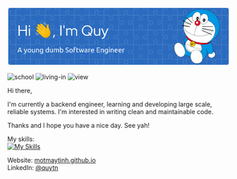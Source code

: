 ![Header](./github-header-image.png)

![school](https://badgen.net/badge/school/HCMUT/blue?icon=)
![living-in](https://badgen.net/badge/living-in/Vietnam/green?icon=)
![view](https://komarev.com/ghpvc/?username=motmaytinh&color=blueviolet)

Hi there,

I'm currently a backend engineer, learning and developing large scale, reliable systems. I'm interested in writing clean and maintainable code.

Thanks and I hope you have a nice day. See yah!


My skills:  
[![My Skills](https://skillicons.dev/icons?i=java,kotlin,python,bash,css,html,docker,firebase,heroku,github,gitlab,linux,raspberrypi,idea,vscode,androidstudio,flask,spring,maven,express,mongodb,postman)](https://skillicons.dev)

Website: [motmaytinh.github.io](http://motmaytinh.github.io/)  
LinkedIn: [@quytn](https://linkedin.com/in/quytn)  
<!-- https://leviarista.github.io/github-profile-header-generator/ -->
